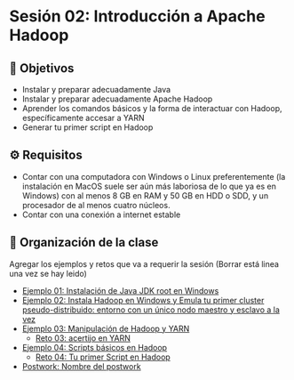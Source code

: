 
# Sesión 02: Introducción a Apache Hadoop

## :dart: Objetivos


- Instalar y preparar adecuadamente Java
- Instalar y preparar adecuadamente Apache Hadoop 
- Aprender los comandos básicos y la forma de interactuar con Hadoop, específicamente accesar a YARN
- Generar tu primer script en Hadoop

## ⚙ Requisitos

+ Contar con una computadora con Windows o Linux preferentemente (la instalación en MacOS suele ser aún más laboriosa de lo que ya es en Windows) con al menos 8 GB en RAM y 50 GB en HDD o SDD, y un procesador de al menos cuatro núcleos.
+ Contar con una conexión a internet estable



## 📂 Organización de la clase

Agregar los ejemplos y retos que va a requerir la sesión (Borrar está linea una vez se hay leido)

- [Ejemplo 01:  Instalación de Java JDK root en Windows](./Ejemplo-01/README.md)
- [Ejemplo 02: Instala Hadoop en Windows y Emula tu primer cluster pseudo-distribuido: entorno con un único nodo maestro y esclavo a la vez](./Ejemplo-02/README.md)
- [Ejemplo 03: Manipulación de Hadoop y YARN](./Ejemplo-03/README.md)
    - [Reto 03: acertijo en YARN](./Reto-03/README.md)
- [Ejemplo 04: Scripts básicos en Hadoop](./Ejemplo-04/README.md)
    - [Reto 04: Tu primer Script en Hadoop](./Reto-04/README.md)
- [Postwork: Nombre del postwork](./Postwork/README.md)




